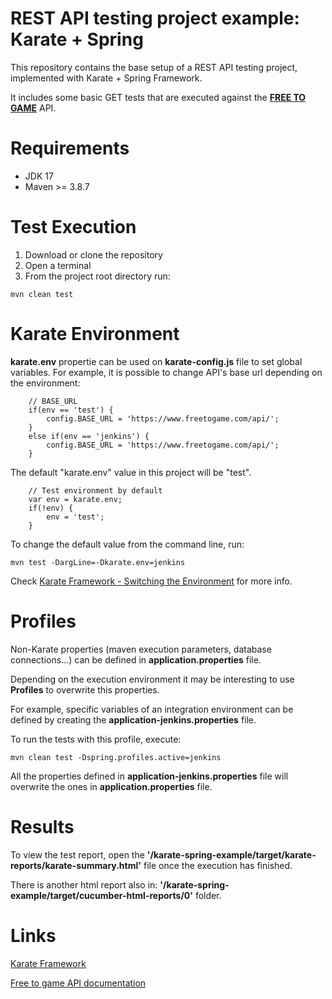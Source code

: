 # REST API testing project example: Karate + Spring

This repository contains the base setup of a REST API testing project, implemented with Karate + Spring Framework.

It includes some basic GET tests that are executed against the **[FREE TO GAME](https://www.freetogame.com/api-doc)** API.

# Requirements

* JDK 17
* Maven >= 3.8.7

# Test Execution

1. Download or clone the repository
2. Open a terminal
3. From the project root directory run:  

 `mvn clean test`

# Karate Environment

**karate.env** propertie can be used on **karate-config.js** file to set global variables. For example, it is possible
to change API's base url depending on the environment:

```
    // BASE_URL
    if(env == 'test') {
        config.BASE_URL = 'https://www.freetogame.com/api/';
    }
    else if(env == 'jenkins') {
        config.BASE_URL = 'https://www.freetogame.com/api/';
    }
```

The default "karate.env" value in this project will be "test".
 
 ```
     // Test environment by default
     var env = karate.env;
     if(!env) {
         env = 'test';
     }
  ```

To change the default value from the command line, run:

`mvn test -DargLine=-Dkarate.env=jenkins`

Check [Karate Framework - Switching the Environment](https://github.com/intuit/karate#switching-the-environment) for more info.
   
# Profiles
 
Non-Karate properties (maven execution parameters, database connections...) can be defined in **application.properties** file.

Depending on the execution environment it may be interesting to use **Profiles** to overwrite this properties.

For example, specific variables of an integration environment can be defined by creating the **application-jenkins.properties** file.

To run the tests with this profile, execute:

`mvn clean test -Dspring.profiles.active=jenkins`

All the properties defined in **application-jenkins.properties** file will overwrite the ones in **application.properties** file.
 
# Results

To view the test report, open the **'/karate-spring-example/target/karate-reports/karate-summary.html'** file once
the execution has finished.

There is another html report also in: **'/karate-spring-example/target/cucumber-html-reports/0'** folder.

# Links
    
   [Karate Framework](https://github.com/intuit/karate)
   
   [Free to game API documentation](https://www.freetogame.com/api/)